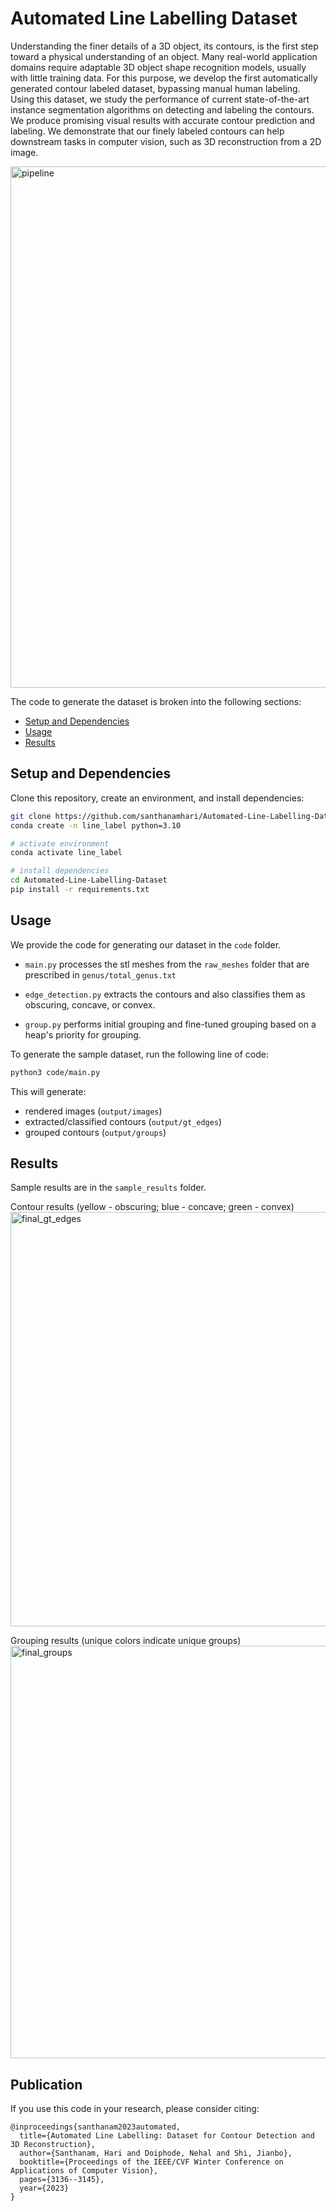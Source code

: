 Automated Line Labelling Dataset
====================================

Understanding the finer details of a 3D object, its contours, is the first step toward a physical understanding of an object. Many real-world application domains require adaptable 3D object shape recognition models, usually with little training data. For this purpose, we develop the first automatically generated contour labeled dataset, bypassing manual human labeling. Using this dataset, we study the performance of current state-of-the-art instance segmentation algorithms on detecting and labeling the contours. We produce promising visual results with accurate contour prediction and labeling. We demonstrate that our finely labeled contours can help downstream tasks in computer vision, such as 3D reconstruction from a 2D image.

<img width="834" alt="pipeline" src="https://github.com/santhanamhari/Automated-Line-Labelling-Dataset/assets/40223805/c84e2ae4-1ba4-4b05-a81a-db25aa1518fe">


The code to generate the dataset is broken into the following sections:

  * [Setup and Dependencies](#setup-and-dependencies)
  * [Usage](#usage)
  * [Results](#results)



Setup and Dependencies
----------------------
Clone this repository, create an environment, and install dependencies:

```sh
git clone https://github.com/santhanamhari/Automated-Line-Labelling-Dataset.git
conda create -n line_label python=3.10

# activate environment
conda activate line_label

# install dependencies
cd Automated-Line-Labelling-Dataset
pip install -r requirements.txt
```


Usage
-------------
We provide the code for generating our dataset in the `code` folder. 

- `main.py` processes the stl meshes from the `raw_meshes` folder that are prescribed in `genus/total_genus.txt`

- `edge_detection.py` extracts the contours and also classifies them as obscuring, concave, or convex. 

- `group.py` performs initial grouping and fine-tuned grouping based on a heap's priority for grouping. 


To generate the sample dataset, run the following line of code:

```sh
python3 code/main.py
```

This will generate:
 - rendered images (`output/images`)
 - extracted/classified contours (`output/gt_edges`)
 - grouped contours (`output/groups`) 



Results
----------

Sample results are in the `sample_results` folder. 

Contour results (yellow - obscuring; blue - concave; green - convex)
<img width="663" alt="final_gt_edges" src="https://github.com/santhanamhari/Automated-Line-Labelling-Dataset/assets/40223805/8f7ea309-fd1a-4461-a203-e4b7ef6a0868">


Grouping results (unique colors indicate unique groups)
<img width="660" alt="final_groups" src="https://github.com/santhanamhari/Automated-Line-Labelling-Dataset/assets/40223805/1a04f30c-717b-4d39-9dde-43da0fc2d4d3">


Publication
----------------------------------
If you use this code in your research, please consider citing:

```text
@inproceedings{santhanam2023automated,
  title={Automated Line Labelling: Dataset for Contour Detection and 3D Reconstruction},
  author={Santhanam, Hari and Doiphode, Nehal and Shi, Jianbo},
  booktitle={Proceedings of the IEEE/CVF Winter Conference on Applications of Computer Vision},
  pages={3136--3145},
  year={2023}
}
```
